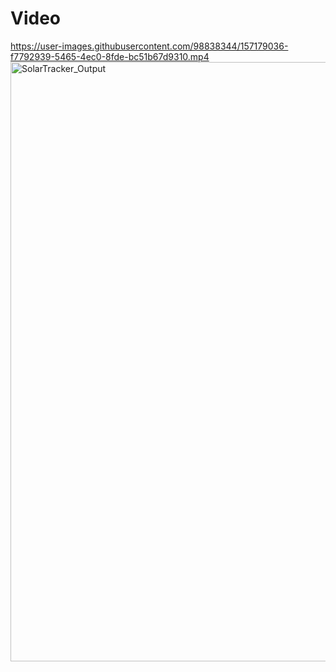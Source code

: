 # Video


https://user-images.githubusercontent.com/98838344/157179036-f7792939-5465-4ec0-8fde-bc51b67d9310.mp4
<img width="959" alt="SolarTracker_Output" src="https://user-images.githubusercontent.com/98838344/157178552-4aeccfdf-fc37-472e-a8b2-e3d318ab4241.png">
